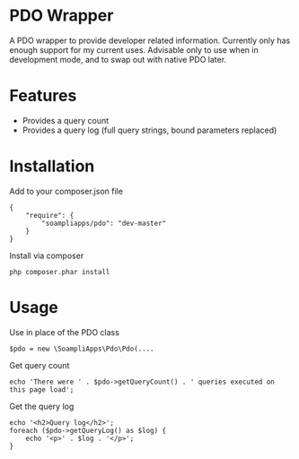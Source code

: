 # PDO Wrapper

A PDO wrapper to provide developer related information. Currently only has enough support for my current uses. Advisable only to use when in development mode, and to swap out with native PDO later.

# Features

- Provides a query count
- Provides a query log (full query strings, bound parameters replaced)

# Installation

Add to your composer.json file

	{
		"require": {
			"soampliapps/pdo": "dev-master"
		}
	}

Install via composer

	php composer.phar install

# Usage

Use in place of the PDO class

	$pdo = new \SoampliApps\Pdo\Pdo(....

Get query count

	echo 'There were ' . $pdo->getQueryCount() . ' queries executed on this page load';

Get the query log

	echo '<h2>Query log</h2>';
	foreach ($pdo->getQueryLog() as $log) {
		echo '<p>' . $log . '</p>';
	}
